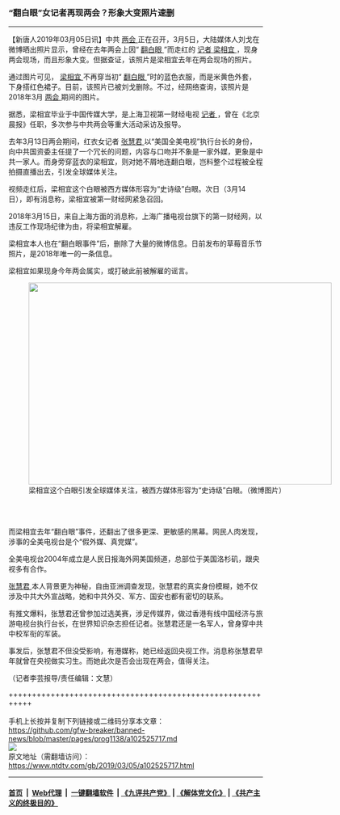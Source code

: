 ### “翻白眼”女记者再现两会？形象大变照片速删
------------------------

<div class="post_content">
 <p>
  【新唐人2019年03月05日讯】中共
  <a href="https://www.ntdtv.com/gb/两会.htm">
   两会
  </a>
  正在召开，3月5日，大陆媒体人刘戈在微博晒出照片显示，曾经在去年两会上因“
  <a href="https://www.ntdtv.com/gb/翻白眼.htm">
   翻白眼
  </a>
  ”而走红的
  <a href="https://www.ntdtv.com/gb/记者.htm">
   记者
  </a>
  <a href="https://www.ntdtv.com/gb/梁相宜.htm">
   梁相宜
  </a>
  ，现身两会现场，而且形象大变。但据查证，该照片是梁相宜去年在两会现场的照片。
 </p>
 <p>
  通过图片可见，
  <a href="https://www.ntdtv.com/gb/梁相宜.htm">
   梁相宜
  </a>
  不再穿当初“
  <a href="https://www.ntdtv.com/gb/翻白眼.htm">
   翻白眼
  </a>
  ”时的蓝色衣服，而是米黄色外套，下身搭红色裙子。目前，该照片已被刘戈删除。不过，经网络查询，该照片是2018年3月
  <a href="https://www.ntdtv.com/gb/两会.htm">
   两会
  </a>
  期间的图片。
 </p>
 <p>
  据悉，梁相宜毕业于中国传媒大学，是上海卫视第一财经电视
  <a href="https://www.ntdtv.com/gb/记者.htm">
   记者
  </a>
  ，曾在《北京晨报》任职，多次参与中共两会等重大活动采访及报导。
 </p>
 <p>
  去年3月13日两会期间，红衣女记者
  <a href="https://www.ntdtv.com/gb/张慧君.htm">
   张慧君
  </a>
  以“美国全美电视”执行台长的身份，向中共国资委主任提了一个冗长的问题，内容与口吻并不象是一家外媒，更象是中共一家人。而身旁穿蓝衣的梁相宜，则对她不屑地连翻白眼，岂料整个过程被全程拍摄直播出去，引发全球媒体关注。
 </p>
 <p>
  视频走红后，梁相宜这个白眼被西方媒体形容为“史诗级”白眼。次日（3月14日），即有消息称，梁相宜被第一财经网紧急召回。
 </p>
 <p>
  2018年3月15日，来自上海方面的消息称，上海广播电视台旗下的第一财经网，以违反工作现场纪律为由，将梁相宜解雇。
 </p>
 <p>
  梁相宜本人也在“翻白眼事件”后，删除了大量的微博信息。日前发布的草莓音乐节照片，是2018年唯一的一条信息。
 </p>
 <p>
  梁相宜如果现身今年两会属实，或打破此前被解雇的谣言。
 </p>
 <figure class="wp-caption alignnone" id="attachment_102525720" style="width: 600px">
  <a href="https://www.ntdtv.com/assets/uploads/2019/03/p8819822a880616039-ss.jpg">
   <img alt="" class="size-medium wp-image-102525720" height="400" src="https://www.ntdtv.com/assets/uploads/2019/03/p8819822a880616039-ss-600x400.jpg" width="600"/>
  </a>
  <br/><figcaption class="wp-caption-text">
   梁相宜这个白眼引发全球媒体关注，被西方媒体形容为“史诗级”白眼。（微博图片）
  </figcaption><br/>
 </figure><br/>
 <p>
  而梁相宜去年“翻白眼”事件，还翻出了很多更深、更敏感的黑幕。网民人肉发现，涉事的全美电视台是个“假外媒、真党媒”。
 </p>
 <p>
  全美电视台2004年成立是人民日报海外网美国频道，总部位于美国洛杉矶，跟央视多有合作。
 </p>
 <p>
  <a href="https://www.ntdtv.com/gb/张慧君.htm">
   张慧君
  </a>
  本人背景更为神秘，自由亚洲调查发现，张慧君的真实身份模糊，她不仅涉及中共大外宣战略，她和中共外交、军方、国安也都有密切的联系。
 </p>
 <p>
  有推文爆料，张慧君还曾参加过选美赛，涉足传媒界，做过香港有线中国经济与旅游电视台执行台长，在世界知识杂志担任记者。张慧君还是一名军人，曾身穿中共中校军衔的军装。
 </p>
 <p>
  事发后，张慧君不但没受影响，有港媒称，她已经返回央视工作。消息称张慧君早年就曾在央视做实习生。而她此次是否会出现在两会，值得关注。
 </p>
 <p>
  （记者李芸报导/责任编辑：文慧）
 </p>
 <div class="single_ad">
 </div>
</div>

+++++++++++++++++++++++++++++++++++++++++++++++++++++++++++<br/><br/>
手机上长按并复制下列链接或二维码分享本文章：<br/>
https://github.com/gfw-breaker/banned-news/blob/master/pages/prog1138/a102525717.md <br/>
<a href='https://github.com/gfw-breaker/banned-news/blob/master/pages/prog1138/a102525717.md'><img src='https://github.com/gfw-breaker/banned-news/blob/master/pages/prog1138/a102525717.md.png'/></a> <br/>
原文地址（需翻墙访问）：https://www.ntdtv.com/gb/2019/03/05/a102525717.html


------------------------
#### [首页](https://github.com/gfw-breaker/banned-news/blob/master/README.md) &nbsp;|&nbsp; [Web代理](https://github.com/labour-camp/helloworld) &nbsp;|&nbsp; [一键翻墙软件](https://github.com/gfw-breaker/nogfw/blob/master/README.md) &nbsp;| [《九评共产党》](https://github.com/gfw-breaker/9ping.md/blob/master/README.md#九评之一评共产党是什么) | [《解体党文化》](https://github.com/gfw-breaker/jtdwh.md/blob/master/README.md) | [《共产主义的终极目的》](https://github.com/gfw-breaker/gczydzjmd.md/blob/master/README.md)

